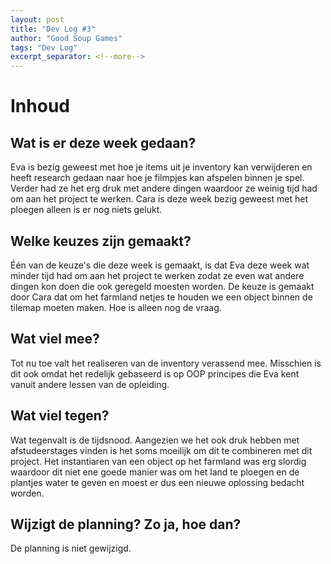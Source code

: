 ```yaml
---
layout: post
title: "Dev Log #3"
author: "Good Soup Games"
tags: "Dev Log"
excerpt_separator: <!--more-->
---
```


# Inhoud
## Wat is er deze week gedaan?
Eva is bezig geweest met hoe je items uit je inventory kan verwijderen en heeft research gedaan naar hoe je filmpjes kan afspelen binnen je spel. Verder had ze het erg druk met andere dingen waardoor ze weinig tijd had om aan het project te werken. Cara is deze week bezig geweest met het ploegen alleen is er nog niets gelukt.

## Welke keuzes zijn gemaakt?
Één van de keuze's die deze week is gemaakt, is dat Eva deze week wat minder tijd had om aan het project te werken zodat ze even wat andere dingen kon doen die ook geregeld moesten worden. De keuze is gemaakt door Cara dat om het farmland netjes te houden we een object binnen de tilemap moeten maken. Hoe is alleen nog de vraag.

## Wat viel mee?
Tot nu toe valt het realiseren van de inventory verassend mee. Misschien is dit ook omdat het redelijk gebaseerd is op OOP principes die Eva kent vanuit andere lessen van de opleiding.

## Wat viel tegen?
Wat tegenvalt is de tijdsnood. Aangezien we het ook druk hebben met afstudeerstages vinden is het soms moeilijk om dit te combineren met dit project. Het instantiaren van een object op het farmland was erg slordig waardoor dit niet ene goede manier was om het land te ploegen en de plantjes water te geven en moest er dus een nieuwe oplossing bedacht worden.

## Wijzigt de planning? Zo ja, hoe dan?
De planning is niet gewijzigd.
